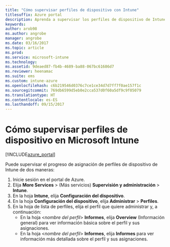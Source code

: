 ```yaml
---
title: "Cómo supervisar perfiles de dispositivo con Intune"
titlesuffix: Azure portal
description: Aprenda a supervisar los perfiles de dispositivo de Intune asignados.
keywords: 
author: arob98
ms.author: angrobe
manager: angrobe
ms.date: 03/16/2017
ms.topic: article
ms.prod: 
ms.service: microsoft-intune
ms.technology: 
ms.assetid: 9deaed87-fb4b-4689-ba88-067bc61686d7
ms.reviewer: heenamac
ms.suite: ems
ms.custom: intune-azure
ms.openlocfilehash: c6b219546d0376c7ce1ce34d7d7ff7f0ae157f1c
ms.sourcegitcommit: 769db6599d5eb0e2cca537d0f60a5df9c9f05079
ms.translationtype: HT
ms.contentlocale: es-ES
ms.lasthandoff: 09/15/2017
---
```

# <a name="how-to-monitor-device-profiles-in-microsoft-intune"></a>Cómo supervisar perfiles de dispositivo en Microsoft Intune

[!INCLUDE[azure_portal](./includes/azure_portal.md)]

Puede supervisar el progreso de asignación de perfiles de dispositivo de Intune de dos maneras:


1. Inicie sesión en el portal de Azure.
2. Elija **More Services** >  (Más servicios) **Supervisión y administración** > **Intune**.
3. En la hoja **Intune**, elija **Configuración del dispositivo**.
2. En la hoja **Configuración del dispositivo**, elija **Administrar** > **Perfiles**.
2. En la hoja de lista de perfiles, elija el perfil que quiere administrar y, a continuación:
    - En la hoja <*nombre del perfil*> **Informes**, elija **Overview** (Información general) para ver información básica sobre el perfil y sus asignaciones.
    - En la hoja <*nombre del perfil*> **Informes**, elija **Informes** para ver información más detallada sobre el perfil y sus asignaciones.
